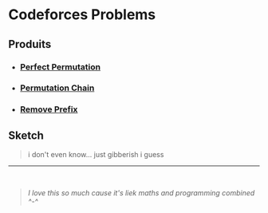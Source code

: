 # Codeforces Problems

## Produits
- ### **[Perfect Permutation](https://codeforces.com/problemset/problem/1711/A)**
- ### **[Permutation Chain](https://codeforces.com/problemset/problem/1716/B)**
- ### **[Remove Prefix](https://codeforces.com/problemset/problem/1714/B)**


## Sketch
> i don't even know... just gibberish i guess

---
<br>

> *I love this so much cause it's liek maths and programming combined ^-^*
